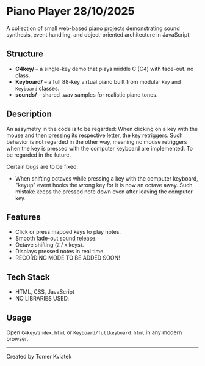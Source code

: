 # Piano Player 28/10/2025

A collection of small web-based piano projects demonstrating sound synthesis, event handling, and object-oriented architecture in JavaScript.

## Structure
- **C4key/** – a single-key demo that plays middle C (C4) with fade-out. no class.
- **Keyboard/** – a full 88-key virtual piano built from modular `Key` and `Keyboard` classes.
- **sounds/** – shared .wav samples for realistic piano tones.

## Description
An assymetry in the code is to be regarded:
When clicking on a key with the mouse and then pressing its respective letter, the key retriggers.
Such behavior is not regarded in the other way, meaning no mouse retriggers when the key is pressed with the computer keyboard are implemented.
To be regarded in the future.

Certain bugs are to be fixed:
- When shifting octaves while pressing a key with the computer keyboard, "keyup" event hooks the wrong key for it is now an octave away.
Such mistake keeps the pressed note down even after leaving the computer key.

## Features
- Click or press mapped keys to play notes.
- Smooth fade-out sound release.
- Octave shifting (`Z` / `X` keys).
- Displays pressed notes in real time.
- RECORDING MODE TO BE ADDED SOON!

## Tech Stack
- HTML, CSS, JavaScript
- NO LIBRARIES USED.

## Usage
Open `C4key/index.html` or `Keyboard/fullkeyboard.html` in any modern browser.

---

Created by Tomer Kviatek
